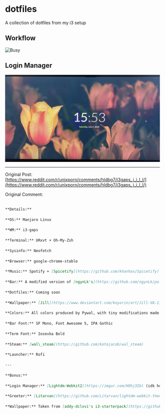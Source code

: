 # dotfiles

A collection of dotfiles from my i3 setup

## Workflow

![Busy](screenshots/combined.png)

## Login Manager

![Login](screenshots/4.jpg)

---

Original Post: [https://www.reddit.com/r/unixporn/comments/hldbg7/i3gaps_j_i_l_l/](https://www.reddit.com/r/unixporn/comments/hldbg7/i3gaps_j_i_l_l/)

Original Comment:

```markdown

**Details:**

**OS:** Manjaro Linux

**WM:** i3-gaps

**Terminal:** URxvt + Oh-My-Zsh

**Sysinfo:** Neofetch

**Browser:** google-chrome-stable

**Music:** Spotify + [Spicetify](https://github.com/khanhas/Spicetify) ([Lacelove theme](https://github.com/morpheusthewhite/spicetify-themes)), Musixmatch

**Bar:** A modified version of [ngynLk's](https://github.com/ngynLk/polybar-themes) (check them out! Their themes are insanely good) blocks theme + [polybar-spotify-controls](https://github.com/dietervanhoof/polybar-spotify-controls)

**Dotfiles:** Coming soon

**Wallpaper:** [Jill](https://www.deviantart.com/koyorin/art/Jill-VA-11-Hall-A-641105485) by [koyorin](https://www.pixiv.net/en/users/12576068), I found the extended version [here](https://www.wallpaperflare.com/korarlin-anime-character-black-haired-female-anime-character-wallpaper-hqp)

**Colors:** All colors produced by Pywal, with tiny modifications made in .Xresources

**Bar Font:** SF Mono, Font Awesome 5, IPA Gothic

**Term Font:** Iosevka Bold

**Steam:** [wal\_steam](https://github.com/kotajacob/wal_steam)

**Launcher:** Rofi

---

**Bonus:**

**Login Manager:** [Lightdm-Webkit2](https://imgur.com/HOhj3Ib) (idk how to take screenshots of login manager lol)

**Greeter:** [Litarvan](https://github.com/Litarvan/lightdm-webkit-theme-litarvan)

**Wallpaper:** Taken from [addy-dclxvi's i3-starterpack](https://github.com/addy-dclxvi/i3-starterpack)
```

